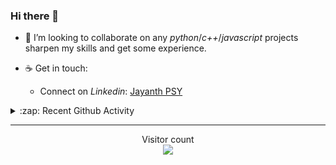 ### Hi there 👋

<!-- - 🛠 I’m currently interning at [Tower Research Capital](https://www.tower-research.com/) in Core Engineering division. -->

- 👯 I’m looking to collaborate on any *python*/*c++*/*javascript* projects sharpen my skills and get some experience.

- ☕ Get in touch:
  +  Connect on *Linkedin*: [Jayanth PSY](https://www.linkedin.com/in/jayanth-p-b3924812a/)

<!--- ⚡ Fun fact: *Python* is older than *C++* and *Java*. -->

<!-- - :memo: The languages I use these days: 

<img src="https://wakatime.com/share/@j_tesla/e1311265-6285-4c3b-93d5-095ff9619aaf.png" width="700"/>
 -->
<details>
  <summary>:zap: Recent Github Activity</summary>
  
<!--START_SECTION:activity-->
1. 🎉 Merged PR [#165](https://github.com/j-tesla/blog-list/pull/165) in [j-tesla/blog-list](https://github.com/j-tesla/blog-list)
2. 🎉 Merged PR [#161](https://github.com/j-tesla/blog-list/pull/161) in [j-tesla/blog-list](https://github.com/j-tesla/blog-list)
3. 🎉 Merged PR [#162](https://github.com/j-tesla/blog-list/pull/162) in [j-tesla/blog-list](https://github.com/j-tesla/blog-list)
4. 🎉 Merged PR [#163](https://github.com/j-tesla/blog-list/pull/163) in [j-tesla/blog-list](https://github.com/j-tesla/blog-list)
5. 🎉 Merged PR [#164](https://github.com/j-tesla/blog-list/pull/164) in [j-tesla/blog-list](https://github.com/j-tesla/blog-list)
<!--END_SECTION:activity-->

</details>

-----

<p align="center"> 
  Visitor count<br>
  <img src="https://profile-counter.glitch.me/j-tesla/count.svg" />
</p>












<!--
**j-tesla/j-tesla** is a ✨ _special_ ✨ repository because its `README.md` (this file) appears on your GitHub profile.

Here are some ideas to get you started:

- 🔭 I’m currently working on ...
- 🌱 I’m currently learning ...
- 👯 I’m looking to collaborate on ...
- 🤔 I’m looking for help with ...
- 💬 Ask me about ...
- 📫 How to reach me: ...
- 😄 Pronouns: ...
- ⚡ Fun fact: ...
-->

